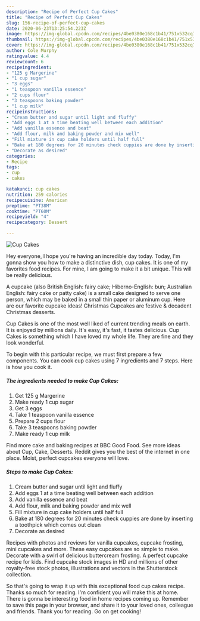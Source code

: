 ```yaml
---
description: "Recipe of Perfect Cup Cakes"
title: "Recipe of Perfect Cup Cakes"
slug: 156-recipe-of-perfect-cup-cakes
date: 2020-06-23T13:25:54.223Z
image: https://img-global.cpcdn.com/recipes/4be0380e168c1b41/751x532cq70/cup-cakes-recipe-main-photo.jpg
thumbnail: https://img-global.cpcdn.com/recipes/4be0380e168c1b41/751x532cq70/cup-cakes-recipe-main-photo.jpg
cover: https://img-global.cpcdn.com/recipes/4be0380e168c1b41/751x532cq70/cup-cakes-recipe-main-photo.jpg
author: Cole Murphy
ratingvalue: 4.4
reviewcount: 6
recipeingredient:
- "125 g Margerine"
- "1 cup sugar"
- "3 eggs"
- "1 teaspoon vanilla essence"
- "2 cups flour"
- "3 teaspoons baking powder"
- "1 cup milk"
recipeinstructions:
- "Cream butter and sugar until light and fluffy"
- "Add eggs 1 at a time beating well between each addition"
- "Add vanilla essence and beat"
- "Add flour, milk and baking powder and mix well"
- "Fill mixture in cup cake holders until half full"
- "Bake at 180 degrees for 20 minutes check cuppies are done by inserting a toothpick which comes out clean"
- "Decorate as desired"
categories:
- Recipe
tags:
- cup
- cakes

katakunci: cup cakes 
nutrition: 259 calories
recipecuisine: American
preptime: "PT38M"
cooktime: "PT60M"
recipeyield: "4"
recipecategory: Dessert

---
```



![Cup Cakes](https://img-global.cpcdn.com/recipes/4be0380e168c1b41/751x532cq70/cup-cakes-recipe-main-photo.jpg)

Hey everyone, I hope you're having an incredible day today. Today, I'm gonna show you how to make a distinctive dish, cup cakes. It is one of my favorites food recipes. For mine, I am going to make it a bit unique. This will be really delicious.

A cupcake (also British English: fairy cake; Hiberno-English: bun; Australian English: fairy cake or patty cake) is a small cake designed to serve one person, which may be baked in a small thin paper or aluminum cup. Here are our favorite cupcake ideas! Christmas Cupcakes are festive &amp; decadent Christmas desserts.

Cup Cakes is one of the most well liked of current trending meals on earth. It is enjoyed by millions daily. It's easy, it's fast, it tastes delicious. Cup Cakes is something which I have loved my whole life. They are fine and they look wonderful.


To begin with this particular recipe, we must first prepare a few components. You can cook cup cakes using 7 ingredients and 7 steps. Here is how you cook it.

<!--inarticleads1-->

##### The ingredients needed to make Cup Cakes:

1. Get 125 g Margerine
1. Make ready 1 cup sugar
1. Get 3 eggs
1. Take 1 teaspoon vanilla essence
1. Prepare 2 cups flour
1. Take 3 teaspoons baking powder
1. Make ready 1 cup milk


Find more cake and baking recipes at BBC Good Food. See more ideas about Cup, Cake, Desserts. Reddit gives you the best of the internet in one place. Moist, perfect cupcakes everyone will love. 

<!--inarticleads2-->

##### Steps to make Cup Cakes:

1. Cream butter and sugar until light and fluffy
1. Add eggs 1 at a time beating well between each addition
1. Add vanilla essence and beat
1. Add flour, milk and baking powder and mix well
1. Fill mixture in cup cake holders until half full
1. Bake at 180 degrees for 20 minutes check cuppies are done by inserting a toothpick which comes out clean
1. Decorate as desired


Recipes with photos and reviews for vanilla cupcakes, cupcake frosting, mini cupcakes and more. These easy cupcakes are so simple to make. Decorate with a swirl of delicious buttercream frosting. A perfect cupcake recipe for kids. Find cupcake stock images in HD and millions of other royalty-free stock photos, illustrations and vectors in the Shutterstock collection. 

So that's going to wrap it up with this exceptional food cup cakes recipe. Thanks so much for reading. I'm confident you will make this at home. There is gonna be interesting food in home recipes coming up. Remember to save this page in your browser, and share it to your loved ones, colleague and friends. Thank you for reading. Go on get cooking!
